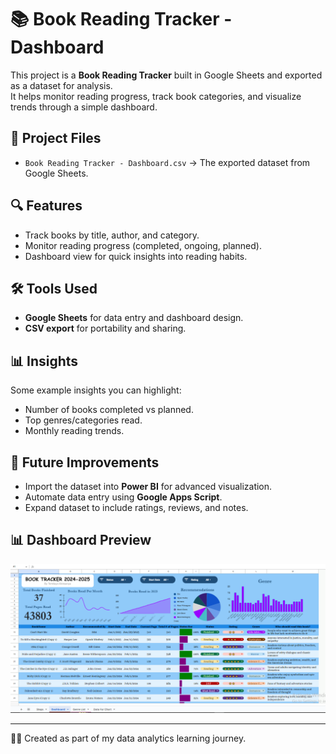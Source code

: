 # 📚 Book Reading Tracker - Dashboard

This project is a **Book Reading Tracker** built in Google Sheets and exported as a dataset for analysis.  
It helps monitor reading progress, track book categories, and visualize trends through a simple dashboard.

## 📂 Project Files
- `Book Reading Tracker - Dashboard.csv` → The exported dataset from Google Sheets.

## 🔍 Features
- Track books by title, author, and category.
- Monitor reading progress (completed, ongoing, planned).
- Dashboard view for quick insights into reading habits.

## 🛠 Tools Used
- **Google Sheets** for data entry and dashboard design.
- **CSV export** for portability and sharing.

## 📊 Insights
Some example insights you can highlight:
- Number of books completed vs planned.
- Top genres/categories read.
- Monthly reading trends.

## 🚀 Future Improvements
- Import the dataset into **Power BI** for advanced visualization.
- Automate data entry using **Google Apps Script**.
- Expand dataset to include ratings, reviews, and notes.

## 📊 Dashboard Preview

![Dashboard Screenshot](images/dashboard.png)

---
👩‍💻 Created as part of my data analytics learning journey.  
